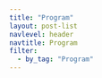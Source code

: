 ```yaml
---
title: "Program"
layout: post-list
navlevel: header
navtitle: Program
filter:
  - by_tag: "Program"
---
```

